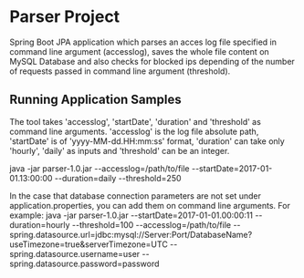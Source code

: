 # Parser Project

Spring Boot JPA application which parses an acces log file specified in command line argument (accesslog), saves the whole file content on MySQL Database and also checks
for blocked ips depending of the number of requests passed in command line argument (threshold).

## Running Application Samples ##

The tool takes 'accesslog', 'startDate', 'duration' and 'threshold' as command line arguments. 'accesslog' is the log file absolute path, 'startDate' is of 'yyyy-MM-dd.HH:mm:ss' format,
'duration' can take only 'hourly', 'daily' as inputs and 'threshold' can be an integer.

java -jar parser-1.0.jar --accesslog=/path/to/file --startDate=2017-01-01.13:00:00 --duration=daily --threshold=250

In the case that database connection parameters are not set under application.properties, you can add them on command line arguments. For example:
java -jar parser-1.0.jar --startDate=2017-01-01.00:00:11 --duration=hourly --threshold=100 --accesslog=/path/to/file --spring.datasource.url=jdbc:mysql://Server:Port/DatabaseName?useTimezone=true&serverTimezone=UTC --spring.datasource.username=user --spring.datasource.password=password